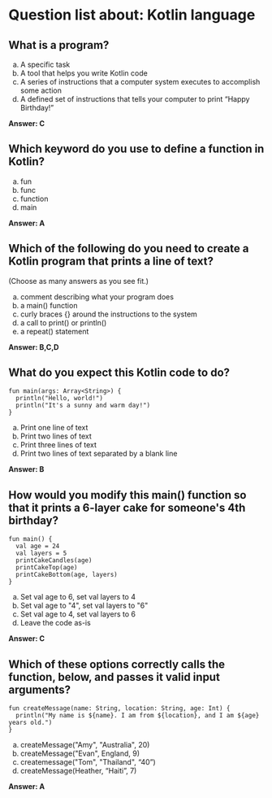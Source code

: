 # Question list about: Kotlin language
## What is a program?
<ol type="a">
  <li>A specific task</li>
  <li>A tool that helps you write Kotlin code</li>
  <li>A series of instructions that a computer system executes to accomplish some action</li>
  <li>A defined set of instructions that tells your computer to print “Happy Birthday!”</li>
</ol>

**Answer: C**

## Which keyword do you use to define a function in Kotlin?
<ol type="a">
  <li>fun</li>
  <li>func</li>
  <li>function</li>
  <li>main</li>
</ol>

**Answer: A**

## Which of the following do you need to create a Kotlin program that prints a line of text? 
(Choose as many answers as you see fit.)
<ol type="a">
  <li>comment describing what your program does</li>
  <li>a main() function</li>
  <li>curly braces {} around the instructions to the system</li>
  <li>a call to print() or println()</li>
  <li>a repeat() statement</li>
</ol>

**Answer: B,C,D**

## What do you expect this Kotlin code to do?
```
fun main(args: Array<String>) {
  println("Hello, world!")
  println("It's a sunny and warm day!")
}
```

<ol type="a">
  <li>Print one line of text</li>
  <li>Print two lines of text</li>
  <li>Print three lines of text</li>
  <li>Print two lines of text separated by a blank line</li>
</ol>

**Answer: B**
## How would you modify this main() function so that it prints a 6-layer cake for someone's 4th birthday?
```
fun main() {
  val age = 24
  val layers = 5
  printCakeCandles(age)
  printCakeTop(age)
  printCakeBottom(age, layers)
}
```

<ol type="a">
  <li>Set val age to 6, set val layers to 4</li>
  <li>Set val age to "4", set val layers to "6"</li>
  <li>Set val age to 4, set val layers to 6</li>
  <li>Leave the code as-is</li>
</ol>

**Answer: C**

## Which of these options correctly calls the function, below, and passes it valid input arguments?
```
fun createMessage(name: String, location: String, age: Int) {
  println("My name is ${name}. I am from ${location}, and I am ${age} years old.")
}
```

<ol type="a">
  <li>createMessage("Amy", "Australia", 20)</li>
  <li>createMessage("Evan", England, 9)</li>
  <li>createmessage("Tom", "Thailand", “40”)</li>
  <li>createMessage(Heather, “Haiti”, 7)</li>
</ol>

**Answer: A**
